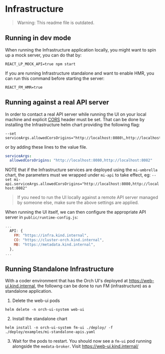 # Infrastructure

> Warning: This readme file is outdated.

## Running in dev mode

When running the Infrastructure application locally, you might want to spin up a mock server, you can do that by:

```shell
REACT_LP_MOCK_API=true npm start
```

If you are running Infrastructure standalone and want to enable HMR, you can run this command before starting the server:

```shell
REACT_FM_HMR=true
```

## Running against a real API server

In order to contact a real API server while running the UI on your local machine and explicit [CORS](https://developer.mozilla.org/en-US/docs/Glossary/CORS) header must be set.
That can be done by installing the Infrastructure helm chart providing the following flag:

```shell
--set serviceArgs.allowedCorsOrigins="http://localhost:8080\,http://localhost:8082"
```

or by adding these lines to the value file.

```yaml
serviceArgs:
  allowedCorsOrigins: "http://localhost:8080,http://localhost:8082"
```

NOTE that if the Infrastructure services are deployed using the `mi-umbrella` chart, the parameters must we wrapped under `mi-api` to take effect, eg:
`--set mi-api.serviceArgs.allowedCorsOrigins="http://localhost:8080,http://localhost:8082"`

> If you need to run the UI locally against a remote API server managed by someone else, make sure the above settings are applied.

When running the UI itself, we can then configure the appropriate API server in `public/runtime-config.js`:

```js
...
  API: {
    FM: "https://infra.kind.internal",
    CO: "https://cluster-orch.kind.internal",
    MB: "https://metadata.kind.internal",
  },
...
```

## Running Standalone Infrastructure

With a coder environment that has the Orch UI's deployed at <https://web-ui.kind.internal>, the followng can be done to run FM (infrastructure) as a standalone application.

1. Delete the web-ui pods

```
helm delete -n orch-ui-system web-ui
```

2. Install the standalone chart

```
helm install -n orch-ui-system fm-ui ./deploy/ -f ./deploy/examples/mi-standalone-apis.yaml
```

3. Wait for the pods to restart. You should now see a `fm-ui` pod running alongside the `medata-broker`. Visit <https://web-ui.kind.internal/>

